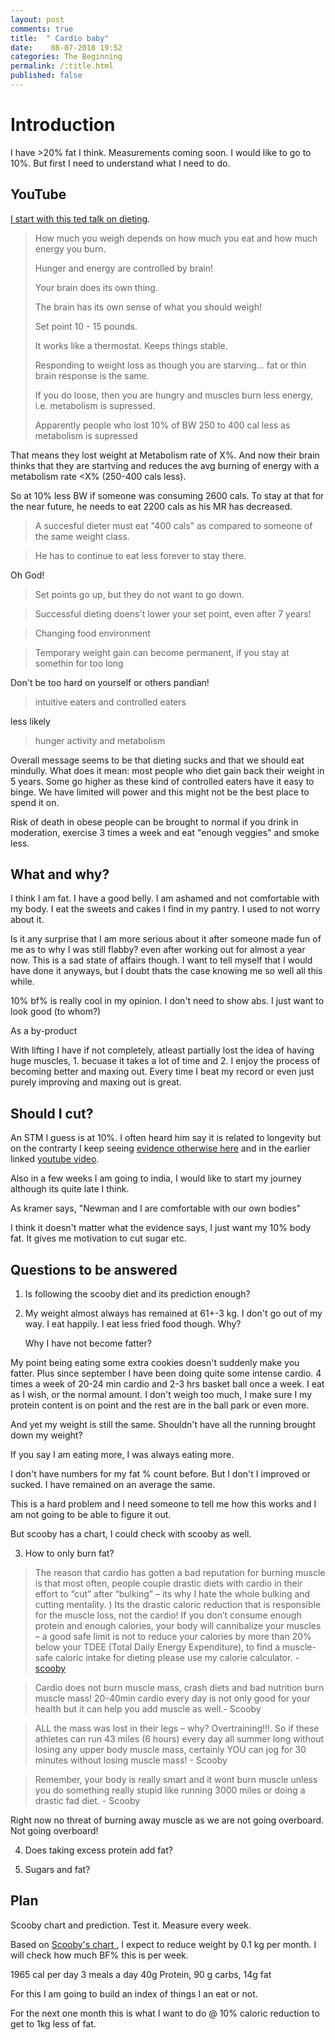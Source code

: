 ```yaml
---
layout: post
comments: true
title:  " Cardio baby"
date:    08-07-2018 19:52
categories: The Beginning
permalink: /:title.html
published: false
---
```



# Introduction

I have >20% fat I think. Measurements coming soon. I would like to go
to 10%. But first I need to understand what I need to do. 

## YouTube

[I start with this ted talk on dieting](https://www.youtube.com/watch?v=jn0Ygp7pMbA).

> How much you weigh depends on how much you eat and how much energy you
> burn.
>
> Hunger and energy are controlled by brain! 
>
> Your brain does its own thing.
>
> The brain has its own sense of what you should weigh! 
>
> Set point 10 - 15 pounds.
>
> It works like a thermostat. Keeps things stable. 
>
> Responding to weight loss as though you are starving... fat or thin
> brain response is the same. 
>
> If you do loose, then you are hungry and muscles burn less energy,
> i.e. metabolism is supressed.
>
> Apparently people who lost 10% of BW 250 to 400 cal less as metabolism
> is supressed

That means they lost weight at Metabolism rate of X%. And now their
brain thinks that they are startving and reduces the avg burning of
energy with a metabolism rate <X% (250-400 cals less). 

So at 10% less BW if someone was consuming 2600 cals. To stay at that
for the near future, he needs to eat 2200 cals as his MR has
decreased. 

> A succesful dieter must eat "400 cals" as compared to someone of the
>same weight class.

>He has to continue to eat less forever to stay there. 

Oh God!

> Set points go up, but they do not want to go down. 

> Successful dieting doens't lower your set point, even after 7 years!

> Changing food environment


> Temporary weight gain can become permanent, if you stay at somethin
> for too long

Don't be too hard on yourself or others pandian!

>intuitive eaters and controlled eaters

less likely 

> hunger activity and metabolism


Overall message seems to be that dieting sucks and that we should eat
mindully. What does it mean: most people who diet gain back their
weight in 5 years. Some go higher as these kind of controlled eaters
have it easy to binge. We have limited will power and this might not
be the best place to spend it on.

Risk of death in obese people can be brought to normal if you drink in
moderation, exercise 3 times a week and eat "enough veggies" and
smoke less.


## What and why?

I think I am fat. I have a good belly. I am ashamed and not comfortable
with my body. I eat the sweets and cakes I find in my pantry. I used
to not worry about it. 

Is it any surprise that I am more serious about it after someone made
fun of me as to why I was still flabby? even after working out for
almost a year now. This is a sad state of affairs though. I want to
tell myself that I would have done it anyways, but I doubt thats the
case knowing me so well all this while.

10% bf% is really cool in my opinion. I don't need to show abs. I just
want to look good (to whom?)

As a by-product


With lifting I have if not completely, atleast partially lost the idea
of having huge muscles, 1. becuase it takes a lot of time and 2. I
enjoy the process of becoming better and maxing out. Every time I beat
my record or even just purely improving and maxing out is great. 


## Should I cut?

An STM I guess is at 10%. I often heard him say it is related to
longevity but on the contrarty I keep seeing [evidence otherwise
here](https://www.telegraph.co.uk/news/science/science-news/3317338/Fitness-not-fat-determines-life-expectancy.html) and in the earlier linked [youtube video](https://www.youtube.com/watch?v=jn0Ygp7pMbA).

Also in a few weeks I am going to india, I would like to start my
journey although its quite late I think.

As kramer says, "Newman and I are comfortable with our own bodies"

I think it doesn't matter what the evidence says, I just want my 10%
body fat. It gives me motivation to cut sugar etc. 

## Questions to be answered

1. Is following the scooby diet and its prediction enough?

2. My weight almost always has remained at 61+-3 kg. I don't go out of
   my way. I eat happily. I eat less fried food though. Why?
   
   Why I have not become fatter?
   
My point being eating some extra cookies doesn't suddenly make you
fatter. Plus since september I have been doing quite some intense
cardio. 4 times a week of 20-24 min cardio and 2-3 hrs basket ball
once a week. I eat as I wish, or the normal amount. I don't weigh too
much, I make sure I my protein content is on point and the rest are in
the ball park or even more.

And yet my weight is still the same. Shouldn't have all the running
brought down my weight? 

If you say I am eating more, I was always eating more. 

I don't have numbers for my fat % count before. But I don't I improved
or sucked. I have remained on an average the same.

This is a hard problem and I need someone to tell me how this works
and I am not going to be able to figure it out. 

But scooby has a chart, I could check with scooby as well.

3. How to only burn fat?

>The reason that cardio has gotten a bad reputation for burning muscle
>is that most often, people couple drastic diets with cardio in their
>effort to “cut” after “bulking” – its why I hate the whole bulking
>and cutting mentality. ) Its the drastic caloric reduction that is
>responsible for the muscle loss, not the cardio! If you don’t consume
>enough protein and enough calories, your body will cannibalize your
>muscles – a good safe limit is not to reduce your calories by more
>than 20% below your TDEE (Total Daily Energy Expenditure), to find a
>muscle-safe caloric intake for dieting please use my calorie
>calculator. - [scooby](http://scoobysworkshop.com/does-cardio-burn-muscle/)

>Cardio does not burn muscle mass, crash diets and bad nutrition burn
>muscle mass! 20-40min cardio every day is not only good for your
>health but it can help you add muscle as well.- Scooby

>ALL the mass was lost in their legs – why? Overtraining!!!. So if
>these athletes can run 43 miles (6 hours) every day all summer long
>without losing any upper body muscle mass, certainly YOU can jog for
>30 minutes without losing muscle mass! - Scooby

>Remember, your body is really smart and it wont burn muscle unless
>you do something really stupid like running 3000 miles or doing a
>drastic fad diet. - Scooby

Right now no threat of burning away muscle as we are not going
overboard. Not going overboard! 

4. Does taking excess protein add fat?

5. Sugars and fat?




## Plan

Scooby chart and prediction. Test it. Measure every week.

Based on [Scooby's chart ](http://scoobysworkshop.com/calorie-calculator/#charts), I expect to reduce weight by 0.1 kg per
month. I will check how much BF% this is per week.

1965 cal per day
3 meals a day 40g Protein, 90 g carbs, 14g fat

For this I am going to build an index of things I an eat or not.

For the next one month this is what I want to do @ 10% caloric
reduction to get to 1kg less of fat. 


